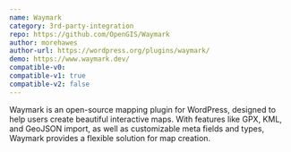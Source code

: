 ```yaml
---
name: Waymark
category: 3rd-party-integration
repo: https://github.com/OpenGIS/Waymark
author: morehawes
author-url: https://wordpress.org/plugins/waymark/
demo: https://www.waymark.dev/
compatible-v0:
compatible-v1: true
compatible-v2: false
---
```


Waymark is an open-source mapping plugin for WordPress, designed to help users create beautiful interactive maps. With features like GPX, KML, and GeoJSON import, as well as customizable meta fields and types, Waymark provides a flexible solution for map creation.
